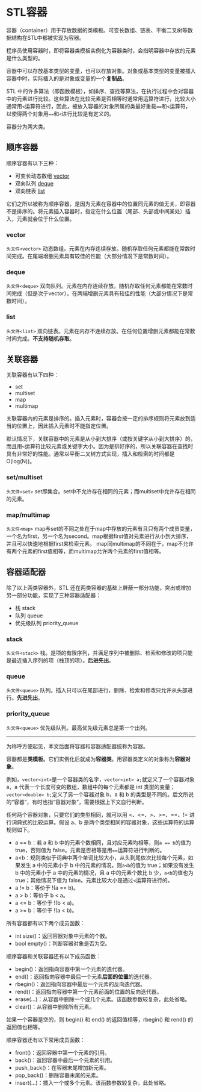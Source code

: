 # STL容器

容器（container）用于存放数据的类模板。可变长数组、链表、平衡二叉树等数据结构在STL中都被实现为容器。

程序员使用容器时，即将容器类模板实例化为容器类时，会指明容器中存放的元素是什么类型的。

容器中可以存放基本类型的变量，也可以存放对象。对象或基本类型的变量被插入容器中时，实际插入的是对象或变量的一个**复制品**。

STL 中的许多算法（即函数模板），如排序、查找等算法，在执行过程中会对容器中的元素进行比较。这些算法在比较元素是否相等时通常用运算符进行，比较大小通常用`<`运算符进行，因此，被放入容器的对象所属的类最好重载`==`和`<`运算符，以使得两个对象用`==`和`<`进行比较是有定义的。

容器分为两大类。

## 顺序容器

顺序容器有以下三种：
+ 可变长动态数组 [vector](vector.md)
+ 双向队列 [deque](deque.md)
+ 双向链表 [list](list.md)

它们之所以被称为顺序容器，是因为元素在容器中的位置同元素的值无关，即容器不是排序的。将元素插入容器时，指定在什么位置（尾部、头部或中间某处）插入，元素就会位于什么位置。

### vector

`头文件<vector>`
动态数组。元素在内存连续存放。随机存取任何元素都能在常数时间完成。在尾端增删元素具有较佳的性能（大部分情况下是常数时间）。

### deque

`头文件<deque>`
双向队列。元素在内存连续存放。随机存取任何元素都能在常数时间完成（但是次于vector）。在两端增删元素具有较佳的性能（大部分情况下是常数时间）。

### list

`头文件<list>`
双向链表。元素在内存不连续存放。在任何位置增删元素都能在常数时间完成。**不支持随机存取**。

## 关联容器

关联容器有以下四种：
+ set
+ multiset
+ map
+ multimap

关联容器内的元素是排序的。插入元素时，容器会按一定的排序规则将元素放到适当的位置上，因此插入元素时不能指定位置。

默认情况下，关联容器中的元素是从小到大排序（或按关键字从小到大排序）的，而且用`<`运算符比较元素或关键字大小。因为是排好序的，所以关联容器在查找时具有非常好的性能。通常以平衡二叉树方式实现，插入和检索的时间都是O(log(N))。

### set/multiset

`头文件<set>`
set即集合。set中不允许存在相同的元素；而multiset中允许存在相同的元素。

### map/multimap

`头文件<map>`
map与set的不同之处在于map中存放的元素有且只有两个成员变量，一个名为first，另一个名为second。map根据first值对元素进行从小到大排序，并且可以快速地根据first来检索元素。
map同multimap的不同在于，map不允许有两个元素的first值相等，而multimap允许两个元素的first值相等。

## 容器适配器

除了以上两类容器外，STL 还在两类容器的基础上屏蔽一部分功能，突出或增加另一部分功能，实现了三种容器适配器：
+ 栈 stack
+ 队列 queue
+ 优先级队列 priority_queue

### stack

`头文件<stack>`
栈。是项的有限序列，并满足序列中被删除、检索和修改的项只能是最近插入序列的项（栈顶的项）。**后进先出**。

### queue

`头文件<queue>`
队列。插入只可以在尾部进行，删除、检索和修改只允许从头部进行。**先进先出**。

### priority_queue

`头文件<queue>`
优先级队列。最高优先级元素总是第一个出列。

-------------------------------------------

为称呼方便起见，本文后面将容器和容器适配器统称为容器。

容器都是**类模板**。它们实例化后就成为**容器类**。用容器类定义的对象称为**容器对象**。

例如，`vector<int>`是一个容器类的名字，`vector<int> a;`就定义了一个容器对象 a，a 代表一个长度可变的数组，数组中的每个元素都是 int 类型的变量；`vector<double> b;`定义了另一个容器对象 b，a 和 b 的类型是不同的。后文所说的“容器”，有时也指“容器对象”，需要根据上下文自行判断。

任何两个容器对象，只要它们的类型相同，就可以用 <、<=、>、>=、==、!= 进行词典式的比较运算。假设 a、b 是两个类型相同的容器对象，这些运算符的运算规则如下。

*   a == b：若 a 和 b 中的元素个数相同，且对应元素均相等，则`a == b`的值为 true，否则值为 false。元素是否相等是用`==`运算符进行判断的。
*   a<b：规则类似于词典中两个单词比较大小，从头到尾依次比较每个元素，如果发生 a 中的元素小于 b 中的元素的情况，则`a<b`的值为 true；如果没有发生 b 中的元素小于 a 中的元素的情况，且 a 中的元素个数比 b 少，`a<b`的值也为 true；其他情况下值为 false。元素比较大小是通过`<`运算符进行的。
*   a != b：等价于 !(a == b)。
*   a > b：等价于 b < a。
*   a <= b：等价于 !(b < a)。
*   a >= b：等价于 !(a < b)。

所有容器都有以下两个成员函数：

+  int size()：返回容器对象中元素的个数。
+  bool empty()：判断容器对象是否为空。

顺序容器和关联容器还有以下成员函数：

+  begin()：返回指向容器中第一个元素的迭代器。
+  end()：返回指向容器中最后一个元素**后面的位置**的迭代器。
+  rbegin()：返回指向容器中最后一个元素的反向迭代器。
+  rend()：返回指向容器中第一个元素前面的位置的反向迭代器。
+  erase(...)：从容器中删除一个或几个元素。该函数参数较复杂，此处省略。
+  clear()：从容器中删除所有元素。

如果一个容器是空的，则 begin() 和 end() 的返回值相等，rbegin() 和 rend() 的返回值也相等。

顺序容器还有以下常用成员函数：

+  front()：返回容器中第一个元素的引用。
+  back()：返回容器中最后一个元素的引用。
+  push_back()：在容器末尾增加新元素。
+  pop_back()：删除容器末尾的元素。
+  insert(...)：插入一个或多个元素。该函数参数较复杂，此处省略。
